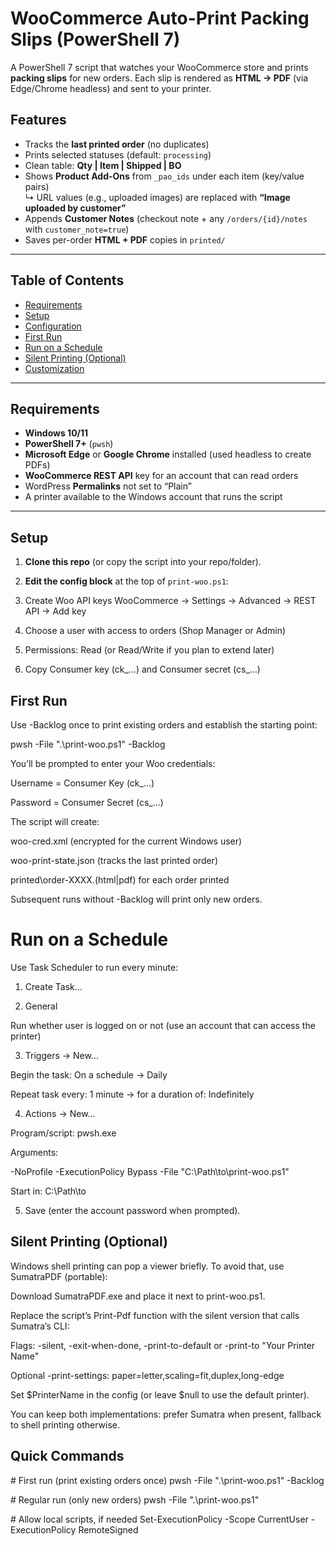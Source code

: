# WooCommerce Auto-Print Packing Slips (PowerShell 7)

A PowerShell 7 script that watches your WooCommerce store and prints **packing slips** for new orders. Each slip is rendered as **HTML → PDF** (via Edge/Chrome headless) and sent to your printer.

## Features

- Tracks the **last printed order** (no duplicates)
- Prints selected statuses (default: `processing`)
- Clean table: **Qty | Item | Shipped | BO**
- Shows **Product Add-Ons** from `_pao_ids` under each item (key/value pairs)  
  ↳ URL values (e.g., uploaded images) are replaced with **“Image uploaded by customer”**
- Appends **Customer Notes** (checkout note + any `/orders/{id}/notes` with `customer_note=true`)
- Saves per-order **HTML + PDF** copies in `printed/`

---

## Table of Contents

- [Requirements](#requirements)  
- [Setup](#setup)  
- [Configuration](#configuration)  
- [First Run](#first-run)  
- [Run on a Schedule](#run-on-a-schedule)  
- [Silent Printing (Optional)](#silent-printing-optional)  
- [Customization](#customization)  


---

## Requirements

- **Windows 10/11**
- **PowerShell 7+** (`pwsh`)
- **Microsoft Edge** or **Google Chrome** installed (used headless to create PDFs)
- **WooCommerce REST API** key for an account that can read orders
- WordPress **Permalinks** not set to “Plain”
- A printer available to the Windows account that runs the script

---

## Setup

1. **Clone this repo** (or copy the script into your repo/folder).

2. **Edit the config block** at the top of `print-woo.ps1`:

3. Create Woo API keys WooCommerce → Settings → Advanced → REST API → Add key

4. Choose a user with access to orders (Shop Manager or Admin)

5. Permissions: Read (or Read/Write if you plan to extend later)

6. Copy Consumer key (ck_...) and Consumer secret (cs_...)

## First Run

Use -Backlog once to print existing orders and establish the starting point:

pwsh -File ".\print-woo.ps1" -Backlog


You’ll be prompted to enter your Woo credentials:

Username = Consumer Key (ck_...)

Password = Consumer Secret (cs_...)

The script will create:

woo-cred.xml (encrypted for the current Windows user)

woo-print-state.json (tracks the last printed order)

printed\order-XXXX.(html|pdf) for each order printed

Subsequent runs without -Backlog will print only new orders.

# Run on a Schedule

Use Task Scheduler to run every minute:

1. Create Task…

2. General

Run whether user is logged on or not (use an account that can access the printer)

3. Triggers → New…

Begin the task: On a schedule → Daily

Repeat task every: 1 minute → for a duration of: Indefinitely

4. Actions → New…

Program/script: pwsh.exe

Arguments:

-NoProfile -ExecutionPolicy Bypass -File "C:\Path\to\print-woo.ps1"

Start in: C:\Path\to

5. Save (enter the account password when prompted).

## Silent Printing (Optional)

Windows shell printing can pop a viewer briefly. To avoid that, use SumatraPDF (portable):

Download SumatraPDF.exe and place it next to print-woo.ps1.

Replace the script’s Print-Pdf function with the silent version that calls Sumatra’s CLI:

Flags: -silent, -exit-when-done, -print-to-default or -print-to "Your Printer Name"

Optional -print-settings: paper=letter,scaling=fit,duplex,long-edge

Set $PrinterName in the config (or leave $null to use the default printer).

You can keep both implementations: prefer Sumatra when present, fallback to shell printing otherwise.

## Quick Commands
\# First run (print existing orders once)
pwsh -File ".\print-woo.ps1" -Backlog

\# Regular run (only new orders)
pwsh -File ".\print-woo.ps1"

\# Allow local scripts, if needed
Set-ExecutionPolicy -Scope CurrentUser -ExecutionPolicy RemoteSigned

